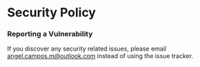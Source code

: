 # Security Policy

### Reporting a Vulnerability

If you discover any security related issues, please email angel.campos.m@outlook.com instead of using the issue tracker.

